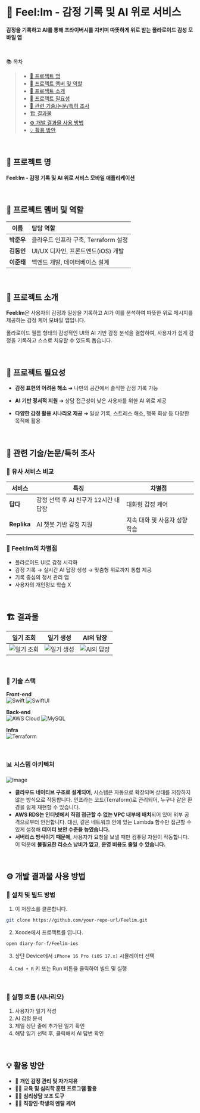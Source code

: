 # 📸 Feel:lm - 감정 기록 및 AI 위로 서비스
**감정을 기록하고 AI를 통해 프라이버시를 지키며 따뜻하게 위로 받는 폴라로이드 감성 모바일 앱**

&nbsp;

📚 목차

> - [📌 프로젝트 명](#-프로젝트-명)  
> - [👥 프로젝트 멤버 및 역할](#-프로젝트-멤버-및-역할)  
> - [🌈 프로젝트 소개](#-프로젝트-소개)  
> - [🚩 프로젝트 필요성](#-프로젝트-필요성)  
> - [🔎 관련 기술/논문/특허 조사](#-관련-기술논문특허-조사)  
> - [🏗️ 결과물](#-결과물)  
> - [⚙️ 개발 결과물 사용 방법](#-개발-결과물-사용-방법)  
> - [💡 활용 방안](#-활용-방안)


&nbsp;

## 📌 프로젝트 명

**Feel:lm - 감정 기록 및 AI 위로 서비스 모바일 애플리케이션**

&nbsp;

## 👥 프로젝트 멤버 및 역할

| 이름 | 담당 역할 |
|:----:|:---------|
| **박준우** | 클라우드 인프라 구축, Terraform 설정 |
| **김동인** | UI/UX 디자인, 프론트엔드(iOS) 개발 |
| **이준태** | 백엔드 개발, 데이터베이스 설계 |

&nbsp;

## 🌈 프로젝트 소개

**Feel:lm**은 사용자의 감정과 일상을 기록하고 AI가 이를 분석하여 따뜻한 위로 메시지를 제공하는 감정 케어 모바일 앱입니다.

폴라로이드 필름 형태의 감성적인 UI와 AI 기반 감정 분석을 결합하여, 사용자가 쉽게 감정을 기록하고 스스로 치유할 수 있도록 돕습니다.

&nbsp;

## 🚩 프로젝트 필요성

- **감정 표현의 어려움 해소**  ➔ 나만의 공간에서 솔직한 감정 기록 가능

- **AI 기반 정서적 지원**  ➔  상담 접근성이 낮은 사용자를 위한 AI 위로 제공

- **다양한 감정 활용 시나리오 제공**  ➔  일상 기록, 스트레스 해소, 행복 회상 등 다양한 목적에 활용

&nbsp;

## 🔎 관련 기술/논문/특허 조사

### 🔸 유사 서비스 비교

| 서비스 | 특징 | 차별점 |
|--------|------|--------|
| **답다** | 감정 선택 후 AI 친구가 12시간 내 답장 | 대화형 감정 케어 |
| **Replika** | AI 챗봇 기반 감정 지원 | 지속 대화 및 사용자 성향 학습 |

### 🔹 Feel:lm의 차별점
- 폴라로이드 UI로 감정 시각화  
- 감정 기록 → 실시간 AI 답장 생성 → 맞춤형 위로까지 통합 제공  
- 기록 중심의 정서 관리 앱
- 사용자의 개인정보 학습 X

&nbsp;

## 🏗️ 결과물
| 일기 조회 | 일기 생성 | AI의 답장 |
|:---------:|:---------:|:---------:|
| ![일기 조회](https://github.com/user-attachments/assets/4b6f06fa-d7fe-4b5f-a9d8-c7b98b0b1b41) | ![일기 생성](https://github.com/user-attachments/assets/46f591dc-dc39-4e98-8111-d649815d2d55) | ![AI의 답장](https://github.com/user-attachments/assets/e1c6999f-4eaf-4b2a-be66-dead27a91553) |

&nbsp;

### 🔧 기술 스택

**Front-end**  
![Swift](https://img.shields.io/badge/Swift-FA7343?style=for-the-badge&logo=swift&logoColor=white)
![SwiftUI](https://img.shields.io/badge/SwiftUI-0A84FF?style=for-the-badge&logo=swift&logoColor=white)

**Back-end**  
![AWS Cloud](https://img.shields.io/badge/AWS%20Cloud-232F3E?style=for-the-badge&logo=amazonaws&logoColor=white)
![MySQL](https://img.shields.io/badge/MySQL-4479A1?style=for-the-badge&logo=mysql&logoColor=white)

**Infra**  
![Terraform](https://img.shields.io/badge/Terraform-623CE4?style=for-the-badge&logo=terraform&logoColor=white)


&nbsp;

### 📊 시스템 아키텍처

![Image](https://github.com/user-attachments/assets/ef3c44a5-a63b-4ccc-8938-b3f25ec5b3ae)


- **클라우드 네이티브 구조로 설계되어**, 시스템은 자동으로 확장되며 상태를 저장하지 않는 방식으로 작동합니다. 인프라는 코드(Terraform)로 관리되어, 누구나 같은 환경을 쉽게 재현할 수 있습니다.  
- **AWS RDS는 인터넷에서 직접 접근할 수 없는 VPC 내부에 배치**되어 있어 외부 공격으로부터 안전합니다. 대신, 같은 네트워크 안에 있는 Lambda 함수만 접근할 수 있게 설정해 **데이터 보안 수준을 높였습니다.**  
- **서버리스 방식이기 때문에**, 사용자가 요청을 보낼 때만 컴퓨팅 자원이 작동합니다. 이 덕분에 **불필요한 리소스 낭비가 없고**, **운영 비용도 줄일 수 있습니다.**

&nbsp;

## ⚙️ 개발 결과물 사용 방법

### 🔧 설치 및 빌드 방법
1. 이 저장소를 클론합니다.
```bash
git clone https://github.com/your-repo-url/Feelim.git
```

2. Xcode에서 프로젝트를 엽니다.
```bash
open diary-for-f/Feelim-ios
```

3. 상단 Device에서 `iPhone 16 Pro (iOS 17.x)` 시뮬레이터 선택

4. `Cmd + R` 키 또는 Run 버튼을 클릭하여 빌드 및 실행

&nbsp;

### 🚀 실행 흐름 (시나리오)
1. 사용자가 일기 작성
2. AI 감정 분석
3. 제일 상단 줄에 추가된 일기 확인
4. 해당 일기 선택 후, 클릭해서 AI 답변 확인

&nbsp;

## 💡 활용 방안

- 🧠 **개인 감정 관리 및 자가치유**
- 🧑‍🏫 **교육 및 심리학 훈련 프로그램 활용**
- 🧑‍⚕️ **심리상담 보조 도구**
- 👩‍💼 **직장인·학생의 멘탈 케어**

&nbsp;
